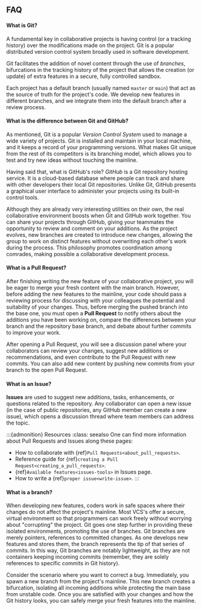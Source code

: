 ## FAQ

#### What is Git?
A fundamental key in collaborative projects is having control (or a tracking history) over the 
modifications made on the project. Git is a popular distributed version control system broadly 
used in software development.

Git facilitates the addition of novel content through the use of _branches_, 
bifurcations in the tracking history of the project that allows the creation 
(or update) of extra features in a secure, fully controlled sandbox. 

Each project has a default branch (usually named `master` or `main`) that act as the source of truth 
for the project's code. We develop new features in different branches, and we integrate them into the default branch
after a review process.

#### What is the difference between Git and GitHub?
<!---Naming conventions in programming languages is anything but clear. While HTML and CSS describe what the code is about, others like C++ are named after its origin. We have also the case of Java and JavaScript,  -->
As mentioned, Git is a popular _Version Control System_ used to manage a wide variety of projects. 
Git is installed and maintain in your local machine, and it keeps a record of your programming 
versions. What makes Git unique from the rest of its competitors is its branching model, which 
allows you to test and try new ideas without touching the mainline. 

Having said that, what is GitHub's role? _GitHub_ is a Git repository hosting service. It is a cloud-based database where people can track and share with other developers their local Git repositories. Unlike Git, GitHub presents a graphical user interface to administer your projects using its built-in control tools. 

Although they are already very interesting utilities on their own, <!---Being interesting 
utilities separately, -->the real collaborative environment boosts when Git and GitHub work 
together. You can share your projects through GitHub, giving your teammates the opportunity to 
review and comment on your additions. As the project evolves, new branches are created to introduce 
new changes, allowing the group to work on distinct features without overwriting each other's work 
during the process. This philosophy promotes coordination among comrades, making possible a 
collaborative development process.

#### What is a Pull Request?

After finishing writing the new feature of your collaborative project, you will be eager to merge 
your fresh content with the main branch. However, before adding the new features to the mainline, 
your code should pass a reviewing process for discussing with your colleagues the potential and 
suitability of your changes. Thus, before merging the pushed branch into the base one, you must 
open a __Pull Request__ to notify others about the additions you have been working on, compare 
the differences between your branch and the repository base branch, and debate about further
commits to improve your work.

After opening a Pull Request, you will see a discussion panel where your collaborators can 
review your changes, suggest new additions or recommendations, and even contribute to the Pull 
Request with new commits. You can also add new content by pushing new commits from your branch 
to the open Pull Request. 

#### What is an Issue?

__Issues__ are used to suggest new additions, tasks, enhancements, or questions related to the 
repository. Any collaborator can open a new issue (in the case of public repositories, any GitHub 
member can create a new issue), which opens a discussion thread where team members can address 
the topic. 

:::{admonition} Resources
:class: seealso
One can find more information about Pull Requests and Issues along these pages:
* How to collaborate with {ref}`Pull Requests<about_pull_requests>`. 
* Reference guide for {ref}`creating a Pull Request<creating_a_pull_requests>`.
* {ref}`Available features<issues-tools>` in Issues page. 
* How to write a {ref}`proper issue<write-issue>`. 
:::

#### What is a branch? 

When developing new features, coders work in safe spaces where their changes do not affect 
the project's mainline. Most VCS's offer a secure, virtual environment so that programmers can 
work freely without worrying about "corrupting" the project. Git goes one step further in 
providing these isolated environments, promoting the use of branches. Git branches are 
merely pointers, references to committed changes. As one develops new features and stores them, 
the branch represents the tip of that series of commits. In this way, Git branches are
notably lightweight, as they are not containers keeping incoming commits (remember, they are solely 
references to specific commits in Git history). 

Consider the scenario where you want to correct a bug. Immediately, you spawn a new branch from 
the project's mainline. This new branch creates a bifurcation, isolating all incoming 
additions while protecting the main base from unstable code. Once you are satisfied with your 
changes and how the Git history looks, you can safely merge your fresh features into the 
mainline. 
